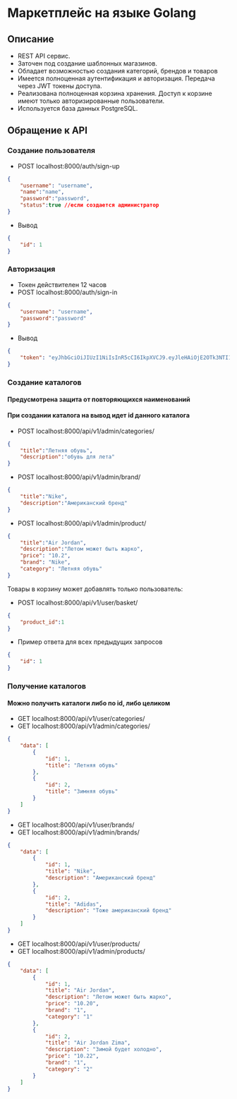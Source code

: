 # Маркетплейс на языке Golang

## Описание 

* REST API сервис.
* Заточен под создание шаблонных магазинов.
* Обладает возможностью создания категорий, брендов и товаров
* Имеется полноценная аутентификация и авторизация. Передача через JWT токены доступа.
* Реализована полноценная корзина хранения. Доступ к корзине имеют только авторизированные пользователи.
* Используется база данных PostgreSQL.

## Обращение к API
### Создание пользователя
* POST localhost:8000/auth/sign-up
```json
{
    "username": "username",
    "name":"name",
    "password":"password",
    "status":true //если создается администратор
}
```
* Вывод
```json
{
    "id": 1
}
```
### Авторизация
* Токен действителен 12 часов
* POST localhost:8000/auth/sign-in
```json
{
    "username": "username",
    "password":"password"
}
```
* Вывод
```json
{
    "token": "eyJhbGciOiJIUzI1NiIsInR5cCI6IkpXVCJ9.eyJleHAiOjE2OTk3NTI1NDQsImlhdCI6MTY5OTcwOTM0NCwidXNlcl9pZCI6MX0.EPqYdsM4t2Fs3ssPDtUYaisK_n9exMuhD6vQPwWIHrM"
}
```

### Создание каталогов
#### Предусмотрена защита от повторяющихся наименований
#### При создании каталога на вывод идет id данного каталога
* POST localhost:8000/api/v1/admin/categories/
```json
{
    "title":"Летняя обувь",
    "description":"обувь для лета"
}
```
* POST localhost:8000/api/v1/admin/brand/
```json
{
    "title":"Nike",
    "description":"Американский бренд"
}
```
* POST localhost:8000/api/v1/admin/product/
```json
{
    "title":"Air Jordan",
    "description":"Летом может быть жарко",
    "price": "10.2",
    "brand": "Nike",
    "category": "Летняя обувь"
}
```

Товары в корзину может добавлять только пользователь:
* POST localhost:8000/api/v1/user/basket/


```json
{
    "product_id":1
}
```

* Пример ответа для всех предыдущих запросов
```json
{
    "id": 1
}
```

### Получение каталогов
#### Можно получить каталоги либо по id, либо целиком
* GET localhost:8000/api/v1/user/categories/
* GET localhost:8000/api/v1/admin/categories/
```json
{
    "data": [
        {
            "id": 1,
            "title": "Летняя обувь"
        },
        {
            "id": 2,
            "title": "Зимняя обувь"
        }
    ]
}
```
* GET localhost:8000/api/v1/user/brands/
* GET localhost:8000/api/v1/admin/brands/
```json
{
    "data": [
        {
            "id": 1,
            "title": "Nike",
            "description": "Американский бренд"
        },
        {
            "id": 2,
            "title": "Adidas",
            "description": "Тоже американский бренд"
        }
    ]
}
```

* GET localhost:8000/api/v1/user/products/
* GET localhost:8000/api/v1/admin/products/
```json
{
    "data": [
        {
            "id": 1,
            "title": "Air Jordan",
            "description": "Летом может быть жарко",
            "price": "10.20",
            "brand": "1",
            "category": "1"
        },
        {
            "id": 2,
            "title": "Air Jordan Zima",
            "description": "Зимой будет холодно",
            "price": "10.22",
            "brand": "1",
            "category": "2"
        }       
    ]
}
```